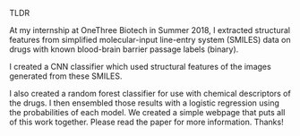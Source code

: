 TLDR

At my internship at OneThree Biotech in Summer 2018, I extracted structural features from simplified molecular-input line-entry system (SMILES) data on drugs with known blood-brain barrier passage labels (binary). 

I created a CNN classifier which used structural features of the images generated from these SMILES. 

I also created a random forest classifier for use with chemical descriptors of the drugs. I then ensembled those results with a logistic regression using the probabilities of each model. We created a simple webpage that puts all of this work together. Please read the paper for more information. Thanks!

